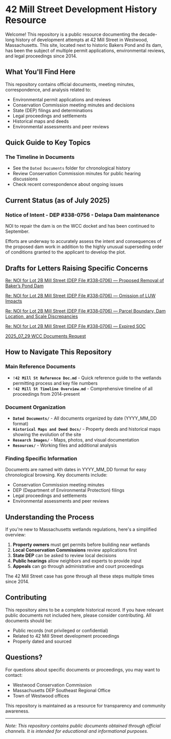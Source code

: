 # 42 Mill Street Development History Resource

Welcome! This repository is a public resource documenting the decade-long history of development attempts at 42 Mill Street in Westwood, Massachusetts. This site, located next to historic Bakers Pond and its dam, has been the subject of multiple permit applications, environmental reviews, and legal proceedings since 2014.

## What You'll Find Here

This repository contains official documents, meeting minutes, correspondence, and analysis related to:
- Environmental permit applications and reviews
- Conservation Commission meeting minutes and decisions
- State (DEP) filings and determinations
- Legal proceedings and settlements
- Historical maps and deeds
- Environmental assessments and peer reviews

## Quick Guide to Key Topics

### The Timeline in Documents
- See the `Dated Documents` folder for chronological history
- Review Conservation Commission minutes for public hearing discussions
- Check recent correspondence about ongoing issues

## Current Status (as of July 2025)

### Notice of Intent - DEP #338-0756 - Delapa Dam maintenance
NOI to repair the dam is on the WCC docket and has been continued to September.

Efforts are underway to accurately assess the intent and consequences of the proposed dam work in addition to the highly unusual superseding order of conditions granted to the applicant to develop the plot.

## Drafts for Letters Raising Specific Concerns

[Re: NOI for Lot 2B Mill Street (DEP File #338‑0706) — Proposed Removal of Baker’s Pond Dam](https://docs.google.com/document/d/1yXcicqDFnLK_PvsOouZ0pOnQel_1RVmYdwbZWZFohgs/edit?usp=sharing)

[Re: NOI for Lot 2B Mill Street (DEP File #338‑0706) — Omission of LUW Impacts](https://docs.google.com/document/d/10vu3tgKfR44fXp4CjzOjX-6Q1a1kYumH9iTmVbqL_pI/edit?usp=sharing)

[Re: NOI for Lot 2B Mill Street (DEP File #338‑0706) — Parcel Boundary, Dam Location, and Scale Discrepancies](https://docs.google.com/document/d/1XqBJjFqbXGKIyikNQZMzPyUSU6W0EAPF37DNyGwe-i8/edit?usp=sharing)

[Re: NOI for Lot 2B Mill Street (DEP File #338‑0706) — Expired SOC](https://docs.google.com/document/d/1rFPh2nAFR3PbEKMZM0cLZzL174oV-v5gESPvF3wq0Yc/edit?usp=sharing)

[2025_07_29 WCC Documents Request](https://docs.google.com/document/d/1aTuwKN8ClZdpTS8MXKj5Fsh2QCiWgmMlIX4puK6gw2g/edit?usp=sharing)

## How to Navigate This Repository

### Main Reference Documents
- **`!42 Mill St Reference Doc.md`** - Quick reference guide to the wetlands permitting process and key file numbers
- **`!42 Mill St Timeline Overview.md`** - Comprehensive timeline of all proceedings from 2014-present

### Document Organization
- **`Dated Documents/`** - All documents organized by date (YYYY_MM_DD format)
- **`Historical Maps and Deed Docs/`** - Property deeds and historical maps showing the evolution of the site
- **`Research Images/`** - Maps, photos, and visual documentation
- **`Resources/`** - Working files and additional analysis

### Finding Specific Information
Documents are named with dates in YYYY_MM_DD format for easy chronological browsing. Key documents include:
- Conservation Commission meeting minutes
- DEP (Department of Environmental Protection) filings
- Legal proceedings and settlements
- Environmental assessments and peer reviews

## Understanding the Process

If you're new to Massachusetts wetlands regulations, here's a simplified overview:

1. **Property owners** must get permits before building near wetlands
2. **Local Conservation Commissions** review applications first
3. **State DEP** can be asked to review local decisions
4. **Public hearings** allow neighbors and experts to provide input
5. **Appeals** can go through administrative and court proceedings

The 42 Mill Street case has gone through all these steps multiple times since 2014.

## Contributing

This repository aims to be a complete historical record. If you have relevant public documents not included here, please consider contributing. All documents should be:
- Public records (not privileged or confidential)
- Related to 42 Mill Street development proceedings
- Properly dated and sourced

## Questions?

For questions about specific documents or proceedings, you may want to contact:
- Westwood Conservation Commission
- Massachusetts DEP Southeast Regional Office
- Town of Westwood offices

This repository is maintained as a resource for transparency and community awareness.

---

*Note: This repository contains public documents obtained through official channels. It is intended for educational and informational purposes.*

